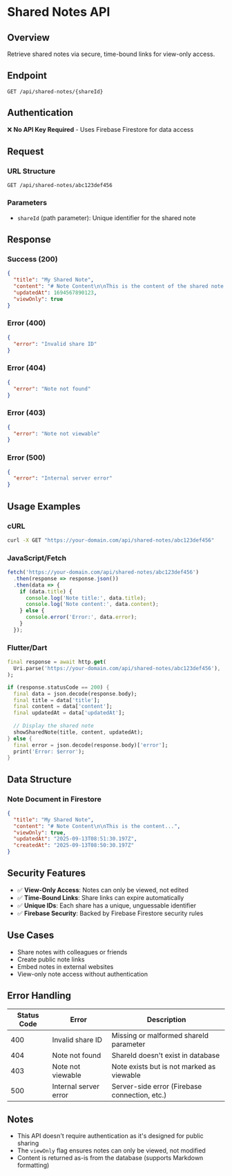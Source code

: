 # Shared Notes API

## Overview
Retrieve shared notes via secure, time-bound links for view-only access.

## Endpoint
```
GET /api/shared-notes/{shareId}
```

## Authentication
❌ **No API Key Required** - Uses Firebase Firestore for data access

## Request

### URL Structure
```
GET /api/shared-notes/abc123def456
```

### Parameters
- `shareId` (path parameter): Unique identifier for the shared note

## Response

### Success (200)
```json
{
  "title": "My Shared Note",
  "content": "# Note Content\n\nThis is the content of the shared note...",
  "updatedAt": 1694567890123,
  "viewOnly": true
}
```

### Error (400)
```json
{
  "error": "Invalid share ID"
}
```

### Error (404)
```json
{
  "error": "Note not found"
}
```

### Error (403)
```json
{
  "error": "Note not viewable"
}
```

### Error (500)
```json
{
  "error": "Internal server error"
}
```

## Usage Examples

### cURL
```bash
curl -X GET "https://your-domain.com/api/shared-notes/abc123def456"
```

### JavaScript/Fetch
```javascript
fetch('https://your-domain.com/api/shared-notes/abc123def456')
  .then(response => response.json())
  .then(data => {
    if (data.title) {
      console.log('Note title:', data.title);
      console.log('Note content:', data.content);
    } else {
      console.error('Error:', data.error);
    }
  });
```

### Flutter/Dart
```dart
final response = await http.get(
  Uri.parse('https://your-domain.com/api/shared-notes/abc123def456'),
);

if (response.statusCode == 200) {
  final data = json.decode(response.body);
  final title = data['title'];
  final content = data['content'];
  final updatedAt = data['updatedAt'];
  
  // Display the shared note
  showSharedNote(title, content, updatedAt);
} else {
  final error = json.decode(response.body)['error'];
  print('Error: $error');
}
```

## Data Structure

### Note Document in Firestore
```json
{
  "title": "My Shared Note",
  "content": "# Note Content\n\nThis is the content...",
  "viewOnly": true,
  "updatedAt": "2025-09-13T08:51:30.197Z",
  "createdAt": "2025-09-13T08:50:30.197Z"
}
```

## Security Features

- ✅ **View-Only Access**: Notes can only be viewed, not edited
- ✅ **Time-Bound Links**: Share links can expire automatically
- ✅ **Unique IDs**: Each share has a unique, unguessable identifier
- ✅ **Firebase Security**: Backed by Firebase Firestore security rules

## Use Cases
- Share notes with colleagues or friends
- Create public note links
- Embed notes in external websites
- View-only note access without authentication

## Error Handling

| Status Code | Error | Description |
|-------------|-------|-------------|
| 400 | Invalid share ID | Missing or malformed shareId parameter |
| 404 | Note not found | ShareId doesn't exist in database |
| 403 | Note not viewable | Note exists but is not marked as viewable |
| 500 | Internal server error | Server-side error (Firebase connection, etc.) |

## Notes
- This API doesn't require authentication as it's designed for public sharing
- The `viewOnly` flag ensures notes can only be viewed, not modified
- Content is returned as-is from the database (supports Markdown formatting)
